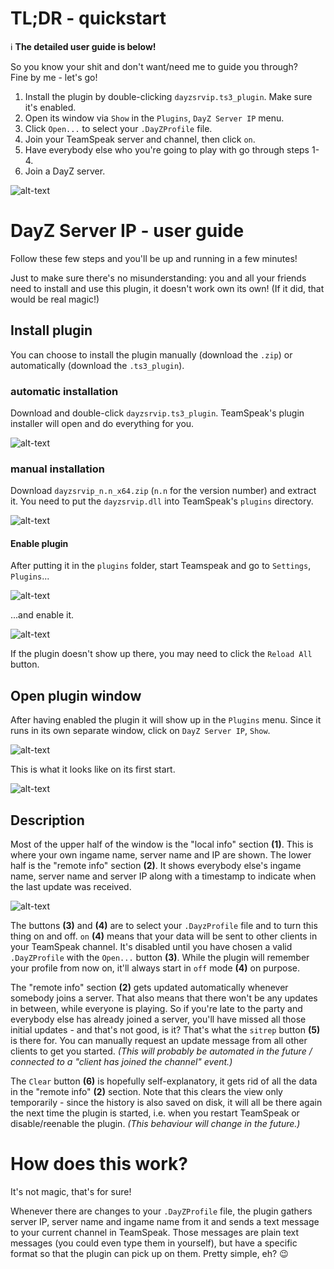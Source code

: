 # TL;DR - quickstart
:information_source: __The detailed user guide is below!__

So you know your shit and don't want/need me to guide you through?  
Fine by me - let's go!

1. Install the plugin by double-clicking `dayzsrvip.ts3_plugin`. Make sure it's enabled.
2. Open its window via `Show` in the `Plugins`, `DayZ Server IP` menu.
3. Click `Open...` to select your `.DayZProfile` file.
4. Join your TeamSpeak server and channel, then click `on`.
5. Have everybody else who you're going to play with go through steps 1-4.
6. Join a DayZ server.

![alt-text](png/main_window.png)

# DayZ Server IP - user guide

Follow these few steps and you'll be up and running in a few minutes!

Just to make sure there's no misunderstanding: you and all your friends need to install and use this plugin, it doesn't work own its own!
(If it did, that would be real magic!)

## Install plugin
You can choose to install the plugin manually (download the `.zip`) or automatically (download the `.ts3_plugin`).

### automatic installation
Download and double-click `dayzsrvip.ts3_plugin`. TeamSpeak's plugin installer will open and do everything for you.

![alt-text](png/ts3_plugin_installer.png)

### manual installation
Download `dayzsrvip_n.n_x64.zip` (`n.n` for the version number) and extract it.
You need to put the `dayzsrvip.dll` into TeamSpeak's `plugins` directory.

![alt-text](png/explorer_ts3_folder.png)

#### Enable plugin
After putting it in the `plugins` folder, start Teamspeak and go to `Settings`, `Plugins`...

![alt-text](png/ts3_settings_menu.png)

...and enable it.

![alt-text](png/ts3_enable_plugin.png)

If the plugin doesn't show up there, you may need to click the `Reload All` button.

## Open plugin window
After having enabled the plugin it will show up in the `Plugins` menu. Since it runs in its own separate window, click on `DayZ Server IP`, `Show`.

![alt-text](png/ts3_plugins_menu.png)

This is what it looks like on its first start.

![alt-text](png/main_window_init.png)

## Description

Most of the upper half of the window is the "local info" section __(1)__. This is where your own ingame name, server name and IP are shown. The lower half is the "remote info" section __(2)__. It shows everybody else's ingame name, server name and server IP along with a timestamp to indicate when the last update was received.

![alt-text](png/main_window_annotated.png)

The buttons __(3)__ and __(4)__ are to select your `.DayzProfile` file and to turn this thing on and off. `on` __(4)__ means that your data will be sent to other clients in your TeamSpeak channel. It's disabled until you have chosen a valid `.DayZProfile` with the `Open...` button __(3)__. While the plugin will remember your profile from now on, it'll always start in `off` mode __(4)__ on purpose.

The "remote info" section __(2)__ gets updated automatically whenever somebody joins a server. That also means that there won't be any updates in between, while everyone is playing. So if you're late to the party and everybody else has already joined a server, you'll have missed all those initial updates - and that's not good, is it? That's what the `sitrep` button __(5)__ is there for. You can manually request an update message from all other clients to get you started. _(This will probably be automated in the future / connected to a "client has joined the channel" event.)_

The `Clear` button __(6)__ is hopefully self-explanatory, it gets rid of all the data in the "remote info" __(2)__ section. Note that this clears the view only temporarily - since the history is also saved on disk, it will all be there again the next time the plugin is started, i.e. when you restart TeamSpeak or disable/reenable the plugin. _(This behaviour will change in the future.)_

# How does this work?
It's not magic, that's for sure!

Whenever there are changes to your `.DayZProfile` file, the plugin gathers server IP, server name and ingame name from it and sends a text message to your current channel in TeamSpeak. Those messages are plain text messages (you could even type them in yourself), but have a specific format so that the plugin can pick up on them. Pretty simple, eh? :wink:
